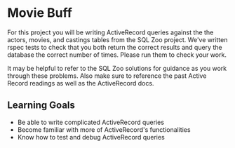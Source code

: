 # Movie Buff

For this project you will be writing ActiveRecord queries against the the actors, movies, and castings tables from the SQL Zoo project. We've written rspec tests to check that you both return the correct results and query the database the correct number of times. Please run them to check your work.

It may be helpful to refer to the SQL Zoo solutions for guidance as you work through these problems. Also make sure to reference the past Active Record readings as well as the ActiveRecord docs.

## Learning Goals

- Be able to write complicated ActiveRecord queries
- Become familiar with more of ActiveRecord's functionalities
- Know how to test and debug ActiveRecord queries
